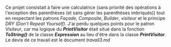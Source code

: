 Ce projet consistait à faire une calculatrice (sans priorité des opérations à l'exception des parenthèses (et sans gérer les parenthèses imbriqués)) tout en respectant les patrons *Façade*, *Composite*, *Builder*, *visiteur* et le principe *DRY (Don't Repeat Yourself)*. J'ai perdu quelques points pour le patron *Visiteur*, car ma logique du ***PrintVisitor*** était situé dans la fonction ***ToString()*** de la classe ***Expression*** au lieu d'être dans la classe ***PrintVisitor***. Le devis de ce travail est le document *travail3.md*

